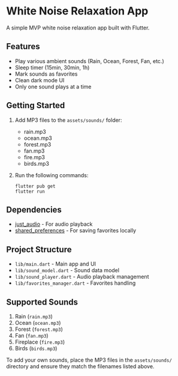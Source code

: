 # White Noise Relaxation App

A simple MVP white noise relaxation app built with Flutter.

## Features

- Play various ambient sounds (Rain, Ocean, Forest, Fan, etc.)
- Sleep timer (15min, 30min, 1h)
- Mark sounds as favorites
- Clean dark mode UI
- Only one sound plays at a time

## Getting Started

1. Add MP3 files to the `assets/sounds/` folder:
   - rain.mp3
   - ocean.mp3
   - forest.mp3
   - fan.mp3
   - fire.mp3
   - birds.mp3

2. Run the following commands:
   ```
   flutter pub get
   flutter run
   ```

## Dependencies

- [just_audio](https://pub.dev/packages/just_audio) - For audio playback
- [shared_preferences](https://pub.dev/packages/shared_preferences) - For saving favorites locally

## Project Structure

- `lib/main.dart` - Main app and UI
- `lib/sound_model.dart` - Sound data model
- `lib/sound_player.dart` - Audio playback management
- `lib/favorites_manager.dart` - Favorites handling

## Supported Sounds

1. Rain (`rain.mp3`)
2. Ocean (`ocean.mp3`)
3. Forest (`forest.mp3`)
4. Fan (`fan.mp3`)
5. Fireplace (`fire.mp3`)
6. Birds (`birds.mp3`)

To add your own sounds, place the MP3 files in the `assets/sounds/` directory and ensure they match the filenames listed above.